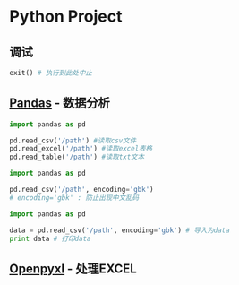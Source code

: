 # Python Project

## 调试

```python
exit() # 执行到此处中止
```

## [Pandas](https://pypi.org/project/pandas/) - 数据分析

```python
import pandas as pd

pd.read_csv('/path') #读取csv文件
pd.read_excel('/path') #读取excel表格
pd.read_table('/path') #读取txt文本
```

```python
import pandas as pd

pd.read_csv('/path', encoding='gbk')
# encoding='gbk' : 防止出现中文乱码
```

```python
import pandas as pd

data = pd.read_csv('/path', encoding='gbk') # 导入为data
print data # 打印data
```

## [Openpyxl](https://pypi.org/project/openpyxl/) - 处理EXCEL


